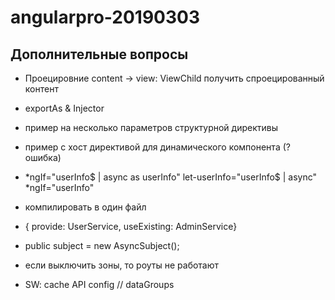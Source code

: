 # angularpro-20190303


## Дополнительные вопросы

- Проецировние content -> view: ViewChild получить спроецированный контент

- exportAs & Injector

- пример на несколько параметров структурной директивы

- пример с хост директивой для динамического компонента (?ошибка)

- *ngIf="userInfo$ | async as userInfo" 
let-userInfo="userInfo$ | async" *ngIf="userInfo"

- компилировать в один файл

- { provide: UserService, useExisting: AdminService}

- public subject = new AsyncSubject<number>();

- если выключить зоны, то роуты не работают

- SW: cache API config // dataGroups